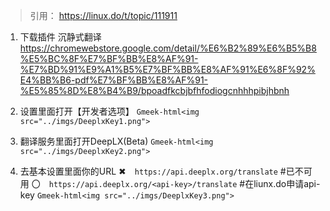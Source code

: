 > 引用： https://linux.do/t/topic/111911

1. 下载插件   沉静式翻译
https://chromewebstore.google.com/detail/%E6%B2%89%E6%B5%B8%E5%BC%8F%E7%BF%BB%E8%AF%91-%E7%BD%91%E9%A1%B5%E7%BF%BB%E8%AF%91%E6%8F%92%E4%BB%B6-pdf%E7%BF%BB%E8%AF%91-%E5%85%8D%E8%B4%B9/bpoadfkcbjbfhfodiogcnhhhpibjhbnh

2. 设置里面打开【开发者选项】
`Gmeek-html<img src="../imgs/DeeplxKey1.png">`

3. 翻译服务里面打开DeepLX(Beta)
`Gmeek-html<img src="../imgs/DeeplxKey2.png">`

4. 去基本设置里面你的URL
✖　`https://api.deeplx.org/translate`      #已不可用
〇　`https://api.deeplx.org/<api-key>/translate`      #在liunx.do申请api-key
`Gmeek-html<img src="../imgs/DeeplxKey3.png">`

